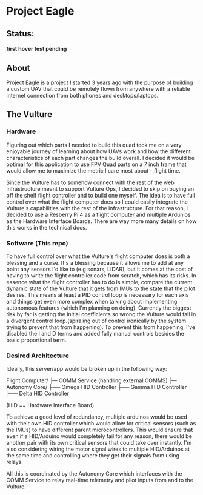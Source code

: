# Project Eagle

## Status:  
#### first hover test pending

## About
Project Eagle is a project I started 3 years ago with the purpose of building a custom UAV that could be remotely flown from anywhere with a reliable internet connection from both phones and desktops/laptops.

## The Vulture

### Hardware 
Figuring out which parts I needed to build this quad took me on a very enjoyable journey of learning about how UAVs work and how the different characteristics of each part changes the build overall. I decided it would be optimal for this application to use FPV Quad parts on a 7 inch frame that would allow me to maximize the metric I care most about - flight time.

Since the Vulture has to somehow connect with the rest of the web infrastructure meant to support Vulture Ops, I decided to skip on buying an off the shelf flight controller and to build one myself. The idea is to have full control over what the flight computer does so I could easily integrate the Vulture's capabilities with the rest of the infrastructure. For that reason, I decided to use a Resberry Pi 4 as a flight computer and multiple Ardunios as the Hardware Interface Boards. There are way more many details on how this works in the technical docs.

### Software  (This repo)
To have full control over what the Vulture's flight computer does is both a blessing and a curse. It's a blessing because it allows me to add at any point any sensors I'd like to (e.g sonars, LIDAR), but it comes at the cost of having to write the flight controller code from scratch, which has its risks. In essence what the flight controller has to do is simple, compare the current dynamic state of the Vulture that it gets from IMUs to the state that the pilot desires. This means at least a PID control loop is necessary for each axis and things get even more complex when talking about implementing autonomous features (which I'm planning on doing). Currently the biggest risk by far is getting the initial coefficients so wrong the Vulture would fall in a divergent control loop.(spiraling out of control ironically by the system trying to prevent that from happening). To prevent this from happening, I've disabled the I and D terms and added fully manual controls besides the basic proportional term. 

### Desired Architecture

Ideally, this server/app would be broken up in the following way:

Flight Computer/
├─ COMM Service (handling external COMMS)
├─ Autonomy Core/
├── Omega HID Controller
├── Gamma HID Controller 
├── Delta HID Controller

(HID == Hardware Interface Board)

To achieve a good level of redundancy, multiple arduinos would be used with their own HID controller which would allow for critical sensors (such as the IMUs) to have different parent microcontrollers. This would ensure that even if a HID/Arduino would completely fail for any reason, there would be another pair with its own critical sensors that could take over instantly. I'm also considering wiring the motor signal wires to multiple HID/Arduinos at the same time and controlling where they get their signals from using relays. 

All this is coordinated by the Autonomy Core which interfaces with the COMM Service to relay real-time telemetry and pilot inputs from and to the Vulture. 
